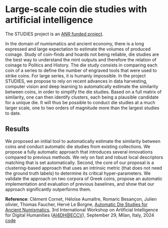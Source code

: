 # Large-scale coin die studies with artificial intelligence
The STUDIES project is an [ANR funded project](https://anr.fr/Project-ANR-23-CE38-0014).

In the domain of numismatics and ancient economy, there is a long expressed and large expectation to estimate the volumes of produced coinage. Study of coin-finds and hoards not being reliable, die studies are the best way to understand the mint outputs and therefore the relation of coinage to Politics and History. The die study consists in comparing each coin of a series to define the number of engraved tools that were used to strike coins. For large series, it is humanly impossible.
In the project STUDIES, we propose to rely on recent advances in data harvesting, computer vision and deep learning to automatically estimate the similarity between coins, in order to simplify the die studies. Based on a full matrix of similarity, one can then identify clusters, each being a plausible candidate for a unique die. It will thus be possible to conduct die studies at a much larger scale, one to two orders of magnitude more than the largest studies to date.

## Results
We proposed an initial tool to automatically estimate the similarity between coins and conduct automatic die studies from existing collections. We propose a fully automatic approach that introduces several innovations compared to previous methods. We rely on fast and robust local descriptors matching that is set automatically. Second, the core of our proposal is a clustering-based approach that uses an intrinsic metric (that does not need the ground truth labels) to determine its critical hyper-parameters. We validate the approach on two corpora of Greek coins, propose an automatic implementation and evaluation of previous baselines, and show that our approach significantly outperforms them. 

**Reference**: Clément Cornet, Héloïse Aumaître, Romaric Besançon, Julien olivier, Thomas Faucher, Hervé Le Borgne, [Automatic Die Studies for Ancient Numismatics](https://arxiv.org/abs/2407.20876), 3rd International Workshop on Artificial Intelligence for Digital Humanities ([AI4DH@ECCV](https://sites.google.com/view/ai4dh2024)), September 29, Milan, Italy, 2024 <br/>[code](https://github.com/ClementCornet/Auto-Die-Studies)



